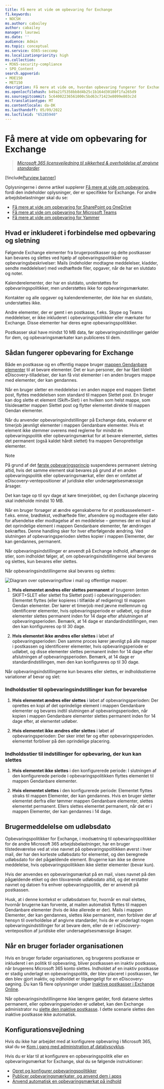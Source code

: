 ```yaml
---
title: Få mere at vide om opbevaring for Exchange
f1.keywords:
- NOCSH
ms.author: cabailey
author: cabailey
manager: laurawi
ms.date: ''
audience: Admin
ms.topic: conceptual
ms.service: O365-seccomp
ms.localizationpriority: high
ms.collection:
- M365-security-compliance
- SPO_Content
search.appverid:
- MOE150
- MET150
description: Få mere at vide om, hvordan opbevaring fungerer for Exchange.
ms.openlocfilehash: b49a21f5358bb8d4b25c1b164d30180f1fa265d9
ms.sourcegitcommit: 5c64002236561000c5bd63c71423e8099e803c2d
ms.translationtype: MT
ms.contentlocale: da-DK
ms.lasthandoff: 05/09/2022
ms.locfileid: "65285940"
---
```

# <a name="learn-about-retention-for-exchange"></a>Få mere at vide om opbevaring for Exchange

>*[Microsoft 365 licensvejledning til sikkerhed & overholdelse af angivne standarder](/office365/servicedescriptions/microsoft-365-service-descriptions/microsoft-365-tenantlevel-services-licensing-guidance/microsoft-365-security-compliance-licensing-guidance).*

[!include[Purview banner](../includes/purview-rebrand-banner.md)]

Oplysningerne i denne artikel supplerer [Få mere at vide om opbevaring](retention.md), fordi den indeholder oplysninger, der er specifikke for Exchange.  For andre arbejdsbelastninger skal du se:

- [Få mere at vide om opbevaring for SharePoint og OneDrive](retention-policies-sharepoint.md)
- [Få mere at vide om opbevaring for Microsoft Teams](retention-policies-teams.md)
- [Få mere at vide om opbevaring for Yammer](retention-policies-yammer.md)

## <a name="whats-included-for-retention-and-deletion"></a>Hvad er inkluderet i forbindelse med opbevaring og sletning

Følgende Exchange elementer fra brugerpostkasser og delte postkasser kan bevares og slettes ved hjælp af opbevaringspolitikker og opbevaringsbeskrivelser: Mails (indeholder modtagne meddelelser, kladder, sendte meddelelser) med vedhæftede filer, opgaver, når de har en slutdato og noter. 

Kalenderelementer, der har en slutdato, understøttes for opbevaringspolitikker, men understøttes ikke for opbevaringsmærkater.

Kontakter og alle opgaver og kalenderelementer, der ikke har en slutdato, understøttes ikke.

Andre elementer, der er gemt i en postkasse, f.eks. Skype og Teams meddelelser, er ikke inkluderet i opbevaringspolitikker eller mærkater for Exchange. Disse elementer har deres egne opbevaringspolitikker.

Postkasser skal have mindst 10 MB data, før opbevaringsindstillinger gælder for dem, og opbevaringsmærkater kan publiceres til dem.

## <a name="how-retention-works-for-exchange"></a>Sådan fungerer opbevaring for Exchange

Både en postkasse og en offentlig mappe bruger [mappen Gendanbare elementer](/exchange/security-and-compliance/recoverable-items-folder/recoverable-items-folder) til at bevare elementer. Det er kun personer, der har fået tildelt eDiscovery-tilladelser, der kan få vist elementer i en anden brugers mappe med elementer, der kan gendannes.
  
Når en bruger sletter en meddelelse i en anden mappe end mappen Slettet post, flyttes meddelelsen som standard til mappen Slettet post. En bruger kan dog slette et element (Skift+Slet) i en hvilken som helst mappe, som tilsidesætter mappen Slettet post og flytter elementet direkte til mappen Gendan elementer.
  
Når du anvender opbevaringsindstillinger på Exchange data, evaluerer et timerjob jævnligt elementer i mappen Gendanbare elementer. Hvis et element ikke stemmer overens med reglerne for mindst én opbevaringspolitik eller opbevaringsmærkat for at bevare elementet, slettes det permanent (også kaldet hårdt slettet) fra mappen Genoprettelige elementer.

> [!NOTE]
> På grund af det [første opbevaringsprincip](retention.md#the-principles-of-retention-or-what-takes-precedence) suspenderes permanent sletning altid, hvis det samme element skal bevares på grund af en anden opbevaringspolitik eller opbevaringsmærkat, eller den er omfattet af eDiscovery-ventepositioner af juridiske eller undersøgelsesmæssige årsager.

Det kan tage op til syv dage at køre timerjobbet, og den Exchange placering skal indeholde mindst 10 MB.
  
Når en bruger forsøger at ændre egenskaberne for et postkasseelement – f.eks. emne, brødtekst, vedhæftede filer, afsendere og modtagere eller dato for afsendelse eller modtagelse af en meddelelse – gemmes der en kopi af det oprindelige element i mappen Gendanbare elementer, før ændringen bekræftes. Denne handling sker for hver efterfølgende ændring. Ved slutningen af opbevaringsperioden slettes kopier i mappen Elementer, der kan gendannes, permanent.

Når opbevaringsindstillinger er anvendt på Exchange indhold, afhænger de stier, som indholdet følger, af, om opbevaringsindstillingerne skal bevares og slettes, kun bevares eller slettes.

Når opbevaringsindstillingerne skal bevares og slettes:

![Diagram over opbevaringsflow i mail og offentlige mapper.](../media/88f174cc-bbf4-4305-93d7-0515f496c8f9.png)

1. **Hvis elementet ændres eller slettes permanent** af brugeren (enten SKIFT+SLET eller slettet fra Slettet post) i opbevaringsperioden: Elementet flyttes (eller kopieres i tilfælde af redigering) til mappen Gendan elementer. Der kører et timerjob med jævne mellemrum og identificerer elementer, hvis opbevaringsperiode er udløbet, og disse elementer slettes permanent inden for 14 dage efter afslutningen af opbevaringsperioden. Bemærk, at 14 dage er standardindstillingen, men den kan konfigureres op til 30 dage.

2. **Hvis elementet ikke ændres eller slettes** i løbet af opbevaringsperioden: Den samme proces kører jævnligt på alle mapper i postkassen og identificerer elementer, hvis opbevaringsperiode er udløbet, og disse elementer slettes permanent inden for 14 dage efter afslutningen af opbevaringsperioden. Bemærk, at 14 dage er standardindstillingen, men den kan konfigureres op til 30 dage. 

Når opbevaringsindstillingerne kun bevares eller slettes, er indholdsstierne variationer af bevar og slet:

### <a name="content-paths-for-retain-only-retention-settings"></a>Indholdsstier til opbevaringsindstillinger kun for bevarelse

1. **Hvis elementet ændres eller slettes** i løbet af opbevaringsperioden: Der oprettes en kopi af det oprindelige element i mappen Gendanbare elementer og bevares indtil slutningen af opbevaringsperioden, når kopien i mappen Gendanbare elementer slettes permanent inden for 14 dage efter, at elementet udløber. 

2. **Hvis elementet ikke ændres eller slettes** i løbet af opbevaringsperioden: Der sker intet før og efter opbevaringsperioden. elementet forbliver på den oprindelige placering.

### <a name="content-paths-for-delete-only-retention-settings"></a>Indholdsstier til indstillinger for opbevaring, der kun kan slettes

1. **Hvis elementet ikke slettes** i den konfigurerede periode: I slutningen af den konfigurerede periode i opbevaringspolitikken flyttes elementet til mappen Gendanbare elementer. 

2. **Hvis elementet slettes** i den konfigurerede periode: Elementet flyttes straks til mappen Elementer, der kan gendannes. Hvis en bruger sletter elementet derfra eller tømmer mappen Gendanbare elementer, slettes elementet permanent. Ellers slettes elementet permanent, når det er i mappen Elementer, der kan gendannes i 14 dage. 

## <a name="user-notification-of-expiry-date"></a>Brugermeddelelse om udløbsdato

Opbevaringspolitikker for Exchange, i modsætning til opbevaringspolitikker for de andre Microsoft 365 arbejdsbelastninger, har en bruger tilstedeværelse ved at vise navnet på opbevaringspolitikken øverst i hver mail, der har den korteste udløbsdato for elementet, og den beregnede udløbsdato for det pågældende element. Brugerne kan ikke se denne meddelelse, hvis opbevaringspolitikken ikke sletter elementer (bevar kun).

Hvis der anvendes en opbevaringsmærkat på en mail, vises navnet på den pågældende etiket og den tilsvarende udløbsdato altid, og det erstatter navnet og datoen fra enhver opbevaringspolitik, der er anvendt på postkassen.

Husk, at i denne kontekst er udløbsdatoen for, hvornår en mail slettes, hvornår brugerne kan forvente, at mailen automatisk flyttes til mappen Gendanbare elementer (hvis de ikke allerede er der). Mails i mappen Elementer, der kan gendannes, slettes ikke permanent, men forbliver der af hensyn til overholdelse af angivne standarder, hvis de er underlagt nogen opbevaringsindstillinger for at bevare dem, eller de er i eDiscovery-venteposition af juridiske eller undersøgelsesmæssige årsager.

## <a name="when-a-user-leaves-the-organization"></a>Når en bruger forlader organisationen 

Hvis en bruger forlader organisationen, og brugerens postkasse er inkluderet i en politik til opbevaring, bliver postkassen en inaktiv postkasse, når brugerens Microsoft 365 konto slettes. Indholdet af en inaktiv postkasse er stadig underlagt en opbevaringspolitik, der blev placeret i postkassen, før den blev gjort inaktiv, og indholdet er tilgængeligt for en eDiscovery-søgning. Du kan få flere oplysninger under [Inaktive postkasser i Exchange Online](inactive-mailboxes-in-office-365.md).

Når opbevaringsindstillingerne ikke længere gælder, fordi dataene slettes permanent, eller opbevaringsperioden er udløbet, kan den Exchange administrator nu [slette den inaktive postkasse](delete-an-inactive-mailbox.md). I dette scenarie slettes den inaktive postkasse ikke automatisk.

## <a name="configuration-guidance"></a>Konfigurationsvejledning

Hvis du ikke har arbejdet med at konfigurere opbevaring i Microsoft 365, skal du se [Kom i gang med administration af datalivscyklus](get-started-with-data-lifecycle-management.md).

Hvis du er klar til at konfigurere en opbevaringspolitik eller en opbevaringsmærkat for Exchange, skal du se følgende instruktioner:
- [Opret og konfigurer opbevaringspolitikker](create-retention-policies.md)
- [Publicer opbevaringsmærkater, og anvend dem i apps](create-apply-retention-labels.md)
- [Anvend automatisk en opbevaringsmærkat på indhold](apply-retention-labels-automatically.md)
